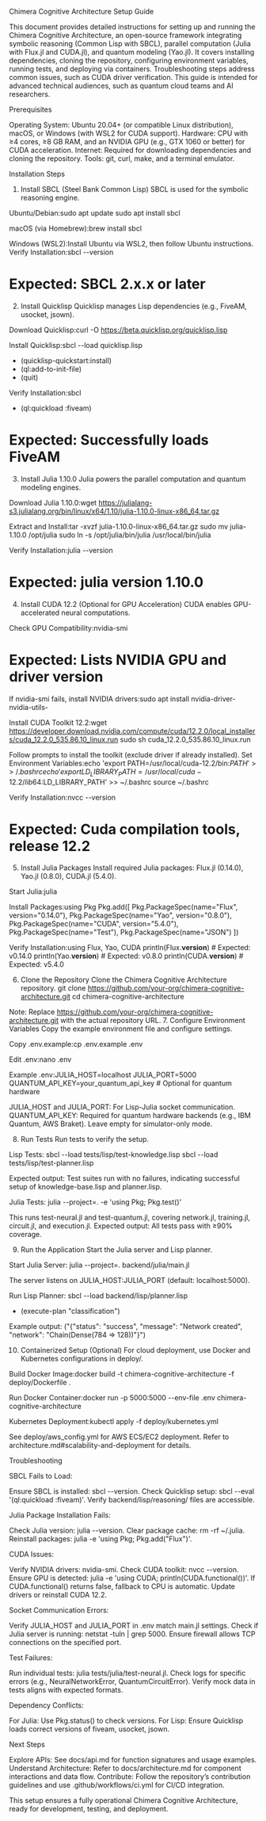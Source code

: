Chimera Cognitive Architecture Setup Guide

This document provides detailed instructions for setting up and running the Chimera Cognitive Architecture, an open-source framework integrating symbolic reasoning (Common Lisp with SBCL), parallel computation (Julia with Flux.jl and CUDA.jl), and quantum modeling (Yao.jl). It covers installing dependencies, cloning the repository, configuring environment variables, running tests, and deploying via containers. Troubleshooting steps address common issues, such as CUDA driver verification. This guide is intended for advanced technical audiences, such as quantum cloud teams and AI researchers.

Prerequisites

Operating System: Ubuntu 20.04+ (or compatible Linux distribution), macOS, or Windows (with WSL2 for CUDA support).
Hardware: CPU with ≥4 cores, ≥8 GB RAM, and an NVIDIA GPU (e.g., GTX 1060 or better) for CUDA acceleration.
Internet: Required for downloading dependencies and cloning the repository.
Tools: git, curl, make, and a terminal emulator.

Installation Steps
1. Install SBCL (Steel Bank Common Lisp)
SBCL is used for the symbolic reasoning engine.

Ubuntu/Debian:sudo apt update
sudo apt install sbcl


macOS (via Homebrew):brew install sbcl


Windows (WSL2):Install Ubuntu via WSL2, then follow Ubuntu instructions.
Verify Installation:sbcl --version
# Expected: SBCL 2.x.x or later



2. Install Quicklisp
Quicklisp manages Lisp dependencies (e.g., FiveAM, usocket, jsown).

Download Quicklisp:curl -O https://beta.quicklisp.org/quicklisp.lisp


Install Quicklisp:sbcl --load quicklisp.lisp
* (quicklisp-quickstart:install)
* (ql:add-to-init-file)
* (quit)


Verify Installation:sbcl
* (ql:quickload :fiveam)
# Expected: Successfully loads FiveAM



3. Install Julia 1.10.0
Julia powers the parallel computation and quantum modeling engines.

Download Julia 1.10.0:wget https://julialang-s3.julialang.org/bin/linux/x64/1.10/julia-1.10.0-linux-x86_64.tar.gz


Extract and Install:tar -xvzf julia-1.10.0-linux-x86_64.tar.gz
sudo mv julia-1.10.0 /opt/julia
sudo ln -s /opt/julia/bin/julia /usr/local/bin/julia


Verify Installation:julia --version
# Expected: julia version 1.10.0



4. Install CUDA 12.2 (Optional for GPU Acceleration)
CUDA enables GPU-accelerated neural computations.

Check GPU Compatibility:nvidia-smi
# Expected: Lists NVIDIA GPU and driver version

If nvidia-smi fails, install NVIDIA drivers:sudo apt install nvidia-driver-<version> nvidia-utils-<version>


Install CUDA Toolkit 12.2:wget https://developer.download.nvidia.com/compute/cuda/12.2.0/local_installers/cuda_12.2.0_535.86.10_linux.run
sudo sh cuda_12.2.0_535.86.10_linux.run

Follow prompts to install the toolkit (exclude driver if already installed).
Set Environment Variables:echo 'export PATH=/usr/local/cuda-12.2/bin:$PATH' >> ~/.bashrc
echo 'export LD_LIBRARY_PATH=/usr/local/cuda-12.2/lib64:$LD_LIBRARY_PATH' >> ~/.bashrc
source ~/.bashrc


Verify Installation:nvcc --version
# Expected: Cuda compilation tools, release 12.2



5. Install Julia Packages
Install required Julia packages: Flux.jl (0.14.0), Yao.jl (0.8.0), CUDA.jl (5.4.0).

Start Julia:julia


Install Packages:using Pkg
Pkg.add([
    Pkg.PackageSpec(name="Flux", version="0.14.0"),
    Pkg.PackageSpec(name="Yao", version="0.8.0"),
    Pkg.PackageSpec(name="CUDA", version="5.4.0"),
    Pkg.PackageSpec(name="Test"),
    Pkg.PackageSpec(name="JSON")
])


Verify Installation:using Flux, Yao, CUDA
println(Flux.__version__)  # Expected: v0.14.0
println(Yao.__version__)   # Expected: v0.8.0
println(CUDA.__version__)  # Expected: v5.4.0



6. Clone the Repository
Clone the Chimera Cognitive Architecture repository.
git clone https://github.com/your-org/chimera-cognitive-architecture.git
cd chimera-cognitive-architecture

Note: Replace https://github.com/your-org/chimera-cognitive-architecture.git with the actual repository URL.
7. Configure Environment Variables
Copy the example environment file and configure settings.

Copy .env.example:cp .env.example .env


Edit .env:nano .env

Example .env:JULIA_HOST=localhost
JULIA_PORT=5000
QUANTUM_API_KEY=your_quantum_api_key  # Optional for quantum hardware


JULIA_HOST and JULIA_PORT: For Lisp-Julia socket communication.
QUANTUM_API_KEY: Required for quantum hardware backends (e.g., IBM Quantum, AWS Braket). Leave empty for simulator-only mode.



8. Run Tests
Run tests to verify the setup.

Lisp Tests:
sbcl --load tests/lisp/test-knowledge.lisp
sbcl --load tests/lisp/test-planner.lisp

Expected output: Test suites run with no failures, indicating successful setup of knowledge-base.lisp and planner.lisp.

Julia Tests:
julia --project=. -e 'using Pkg; Pkg.test()'

This runs test-neural.jl and test-quantum.jl, covering network.jl, training.jl, circuit.jl, and execution.jl. Expected output: All tests pass with ≥90% coverage.


9. Run the Application
Start the Julia server and Lisp planner.

Start Julia Server:
julia --project=. backend/julia/main.jl

The server listens on JULIA_HOST:JULIA_PORT (default: localhost:5000).

Run Lisp Planner:
sbcl --load backend/lisp/planner.lisp
* (execute-plan "classification")

Example output:
("{\"status\": \"success\", \"message\": \"Network created\", \"network\": \"Chain(Dense(784 => 128))\"}")



10. Containerized Setup (Optional)
For cloud deployment, use Docker and Kubernetes configurations in deploy/.

Build Docker Image:docker build -t chimera-cognitive-architecture -f deploy/Dockerfile .


Run Docker Container:docker run -p 5000:5000 --env-file .env chimera-cognitive-architecture


Kubernetes Deployment:kubectl apply -f deploy/kubernetes.yml

See deploy/aws_config.yml for AWS ECS/EC2 deployment. Refer to architecture.md#scalability-and-deployment for details.

Troubleshooting

SBCL Fails to Load:

Ensure SBCL is installed: sbcl --version.
Check Quicklisp setup: sbcl --eval '(ql:quickload :fiveam)'.
Verify backend/lisp/reasoning/ files are accessible.


Julia Package Installation Fails:

Check Julia version: julia --version.
Clear package cache: rm -rf ~/.julia.
Reinstall packages: julia -e 'using Pkg; Pkg.add("Flux")'.


CUDA Issues:

Verify NVIDIA drivers: nvidia-smi.
Check CUDA toolkit: nvcc --version.
Ensure GPU is detected: julia -e 'using CUDA; println(CUDA.functional())'.
If CUDA.functional() returns false, fallback to CPU is automatic. Update drivers or reinstall CUDA 12.2.


Socket Communication Errors:

Verify JULIA_HOST and JULIA_PORT in .env match main.jl settings.
Check if Julia server is running: netstat -tuln | grep 5000.
Ensure firewall allows TCP connections on the specified port.


Test Failures:

Run individual tests: julia tests/julia/test-neural.jl.
Check logs for specific errors (e.g., NeuralNetworkError, QuantumCircuitError).
Verify mock data in tests aligns with expected formats.


Dependency Conflicts:

For Julia: Use Pkg.status() to check versions.
For Lisp: Ensure Quicklisp loads correct versions of fiveam, usocket, jsown.



Next Steps

Explore APIs: See docs/api.md for function signatures and usage examples.
Understand Architecture: Refer to docs/architecture.md for component interactions and data flow.
Contribute: Follow the repository’s contribution guidelines and use .github/workflows/ci.yml for CI/CD integration.

This setup ensures a fully operational Chimera Cognitive Architecture, ready for development, testing, and deployment.
